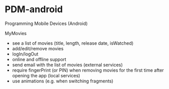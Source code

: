 # PDM-android
Programming Mobile Devices (Android)

MyMovies
- see a list of movies (title, length, release date, isWatched)
- add/edit/remove movies
- logIn/logOut
- online and offline support
- send email with the list of movies (external services)
- require fingerPrint (or PIN) when removing movies for the first time after opening the app (local services)
- use animations (e.g. when switching fragments)